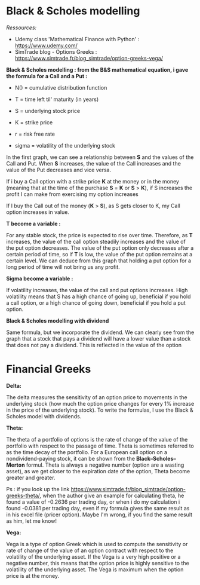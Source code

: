 # Black & Scholes modelling

*Ressources:*  
- Udemy class 'Mathematical Finance with Python' : https://www.udemy.com/
- SimTrade blog - Options Greeks : https://www.simtrade.fr/blog_simtrade/option-greeks-vega/


**Black & Scholes modelling : from the B&S mathematical equation, i gave the formula for a Call and a Put :**

- N() = cumulative distribution function 

- T = time left til' maturity (in years)

- S = underlying stock price  

- K = strike price  

- r = risk free rate  

- sigma = volatility of the underlying stock  


In the first graph, we can see a relationship between **S** and the values of the Call and Put. When **S** increases, the value of the Call increases and the value of the Put decreases and vice versa.  

If i buy a Call option with a strike price **K** at the money or in the money (meaning that at the time of the purchase **S** = **K** or **S** > **K**), if S increases the profit I can make from exercising my option increases 

If I buy the Call out of the money (**K** > **S**), as S gets closer to K, my Call option increases in value. 


**T become a variable :**  

For any stable stock, the price is expected to rise over time. Therefore, as **T** increases, the value of the call option steadily increases and the value of the put option decreases. The value of the put option only decreases after a certain period of time, so if **T** is low, the value of the put option remains at a certain level. We can deduce from this graph that holding a put option for a long period of time will not bring us any profit.

**Sigma become a variable :**  

If volatility increases, the value of the call and put options increases. High volatility means that S has a high chance of going up, beneficial if you hold a call option, or a high chance of going down, beneficial if you hold a put option.

**Black & Scholes modelling with dividend**  

Same formula, but we incorporate the dividend. We can clearly see from the graph that a stock that pays a dividend will have a lower value than a stock that does not pay a dividend. This is reflected in the value of the option
  

# Financial Greeks  

**Delta:**  

The delta measures the sensitivity of an option price to movements in the underlying stock (how much the option price changes for every 1% increase in the price of the underlying stock). To write the formulas, I use the Black & Scholes model with dividends. 

**Theta:**  

The theta of a portfolio of options is the rate of change of the value of the portfolio with respect to the passage of time. Theta is sometimes referred to as the time decay of the portfolio. For a European call option on a nondividend-paying stock, it can be shown from the **Black–Scholes–Merton** formul. Theta is always a negative number (option are a wasting asset), as we get closer to the expiration date of the option, Theta become greater and greater. 

Ps : if you look up the link https://www.simtrade.fr/blog_simtrade/option-greeks-theta/, when the author give an example for calculating theta, he found a value of -0.2636 per trading day, or when i do my calculation i found -0.0381 per trading day, even if my formula gives the same result as in his excel file (pricer option). Maybe I'm wrong, if you find the same result as him, let me know! 

**Vega:**  

Vega is a type of option Greek which is used to compute the sensitivity or rate of change of the value of an option contract with respect to the volatility of the underlying asset. If the Vega is a very high positive or a negative number, this means that the option price is highly sensitive to the volatility of the underlying asset. The Vega is maximum when the option price is at the money.











